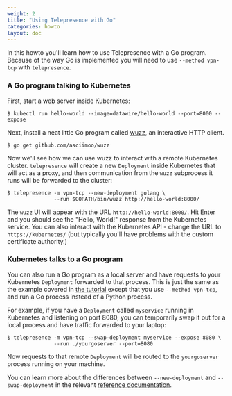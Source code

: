 ```yaml
---
weight: 2
title: "Using Telepresence with Go"
categories: howto
layout: doc
---
```


In this howto you'll learn how to use Telepresence with a Go program.
Because of the way Go is implemented you will need to use `--method vpn-tcp` with `telepresence`.

### A Go program talking to Kubernetes

First, start a web server inside Kubernetes:

```console
$ kubectl run hello-world --image=datawire/hello-world --port=8000 --expose
```

Next, install a neat little Go program called [wuzz](https://github.com/asciimoo/wuzz), an interactive HTTP client.

```console
$ go get github.com/asciimoo/wuzz
```

Now we'll see how we can use wuzz to interact with a remote Kubernetes cluster.
`telepresence` will create a new `Deployment` inside Kubernetes that will act as a proxy, and then communication from the `wuzz` subprocess it runs will be forwarded to the cluster:

```console
$ telepresence -m vpn-tcp --new-deployment golang \
               --run $GOPATH/bin/wuzz http://hello-world:8000/
```

The `wuzz` UI will appear with the URL `http://hello-world:8000/`.
Hit Enter and you should see the "Hello, World!" response from the Kubernetes service.
You can also interact with the Kubernetes API - change the URL to `https://kubernetes/` (but typically you'll have problems with the custom certificate authority.)

### Kubernetes talks to a Go program

You can also run a Go program as a local server and have requests to your Kubernetes `Deployment` forwarded to that process.
This is just the same as the example covered in [the tutorial](/tutorials/kubernetes.html) except that you use `--method vpn-tcp`, and run a Go process instead of a Python process.

For example, if you have a `Deployment` called `myservice` running in Kubernetes and listening on port 8080, you can temporarily swap it out for a local process and have traffic forwarded to your laptop:

```console
$ telepresence -m vpn-tcp --swap-deployment myservice --expose 8080 \
               --run ./yourgoserver --port=8080
```

Now requests to that remote `Deployment` will be routed to the `yourgoserver` process running on your machine.

You can learn more about the differences between `--new-deployment` and `--swap-deployment` in the relevant [reference documentation](/reference/connecting.html).
